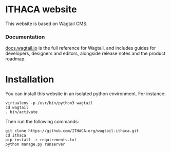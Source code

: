 ITHACA website
=======================

This website is based on Wagtail CMS.

### Documentation

[docs.wagtail.io](http://docs.wagtail.io/) is the full reference for Wagtail, and includes guides for developers, designers and editors, alongside release notes and the product roadmap.

# Installation
You can install this website in an isolated python environment. For instance:
```
virtualenv -p /usr/bin/python3 wagtail
cd wagtail
. bin/activate
```
Then run the following commands:
```
git clone https://github.com/ITHACA-org/wagtail-ithaca.git
cd ithaca
pip install -r requirements.txt
python manage.py runserver 
```
